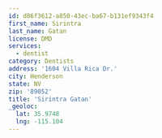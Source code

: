```yaml
---
id: d86f3612-a850-43ec-ba67-b131ef9343f4
first_name: Sirintra
last_name: Gatan
license: DMD
services:
  - dentist
category: Dentists
address: '1604 Villa Rica Dr.'
city: Henderson
state: NV
zip: '89052'
title: 'Sirintra Gatan'
_geoloc:
  lat: 35.9748
  lng: -115.104
---
```

